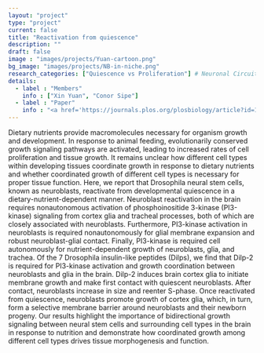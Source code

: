 ```yaml
---
layout: "project"
type: "project"
current: false
title: "Reactivation from quiescence"
description: ""
draft: false
image : "images/projects/Yuan-cartoon.png"
bg_image: "images/projects/NB-in-niche.png"
research_categories: ["Quiescence vs Proliferation"] # Neuronal Circuits
details:
  - label : "Members"
    info : ["Xin Yuan", "Conor Sipe"]
  - label : "Paper"
    info : "<a href='https://journals.plos.org/plosbiology/article?id=10.1371/journal.pbio.3000721'>PLoS Biology, May 28 2020</a>"
---
```

Dietary nutrients provide macromolecules necessary for organism growth and development. In response to animal feeding, evolutionarily conserved growth signaling pathways are activated, leading to increased rates of cell proliferation and tissue growth. It remains unclear how different cell types within developing tissues coordinate growth in response to dietary nutrients and whether coordinated growth of different cell types is necessary for proper tissue function. Here, we report that Drosophila neural stem cells, known as neuroblasts, reactivate from developmental quiescence in a dietary-nutrient-dependent manner. Neuroblast reactivation in the brain requires nonautonomous activation of phosphoinositide 3-kinase (PI3-kinase) signaling from cortex glia and tracheal processes, both of which are closely associated with neuroblasts. Furthermore, PI3-kinase activation in neuroblasts is required nonautonomously for glial membrane expansion and robust neuroblast-glial contact. Finally, PI3-kinase is required cell autonomously for nutrient-dependent growth of neuroblasts, glia, and trachea. Of the 7 Drosophila insulin-like peptides (Dilps), we find that Dilp-2 is required for PI3-kinase activation and growth coordination between neuroblasts and glia in the brain. Dilp-2 induces brain cortex glia to initiate membrane growth and make first contact with quiescent neuroblasts. After contact, neuroblasts increase in size and reenter S-phase. Once reactivated from quiescence, neuroblasts promote growth of cortex glia, which, in turn, form a selective membrane barrier around neuroblasts and their newborn progeny. Our results highlight the importance of bidirectional growth signaling between neural stem cells and surrounding cell types in the brain in response to nutrition and demonstrate how coordinated growth among different cell types drives tissue morphogenesis and function.